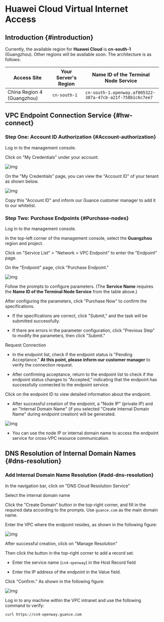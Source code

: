 # Huawei Cloud Virtual Internet Access

## Introduction {#introduction}

Currently, the available region for **Huawei Cloud** is **cn-south-1** (Guangzhou). Other regions will be available soon. The architecture is as follows:

| Access Site          | Your Server's Region | Name ID of the Terminal Node Service                                  |
| -------------------- | -------------------- | ---------------------------------------------------------------------- |
| China Region 4 (Guangzhou) | `cn-south-1`            | `cn-south-1.openway.af005322-387a-47cb-a21f-758b1c6c7ee7` |

## VPC Endpoint Connection Service {#hw-connect}

### Step One: Account ID Authorization {#Account-authorization}

Log in to the management console.

Click on "My Credentials" under your account.

![img](https://static.guance.com/images/datakit/vpcep_01.png)

On the "My Credentials" page, you can view the "Account ID" of your tenant as shown below.

![img](https://static.guance.com/images/datakit/vpcep_02.png)

Copy this "Account ID" and inform our Guance customer manager to add it to our whitelist.

### Step Two: Purchase Endpoints {#Purchase-nodes}

Log in to the management console.

In the top-left corner of the management console, select the **Guangzhou** region and project.

Click on "Service List" > "Network > VPC Endpoint" to enter the "Endpoint" page.

On the "Endpoint" page, click "Purchase Endpoint."

![img](https://static.guance.com/images/datakit/vpcep_03.png)

Follow the prompts to configure parameters. (The **Service Name** requires the **Name ID of the Terminal Node Service** from the table above.)

After configuring the parameters, click "Purchase Now" to confirm the specifications.

- If the specifications are correct, click "Submit," and the task will be submitted successfully.
  
- If there are errors in the parameter configuration, click "Previous Step" to modify the parameters, then click "Submit."

Request Connection

- In the endpoint list, check if the endpoint status is "Pending Acceptance." **At this point, please inform our customer manager** to verify the connection request.

- After confirming acceptance, return to the endpoint list to check if the endpoint status changes to "Accepted," indicating that the endpoint has successfully connected to the endpoint service.

Click on the endpoint ID to view detailed information about the endpoint.

- After successful creation of the endpoint, a "Node IP" (private IP) and an "Internal Domain Name" (if you selected "Create Internal Domain Name" during endpoint creation) will be generated.

![img](https://static.guance.com/images/datakit/vpcep_04.png)

- You can use the node IP or internal domain name to access the endpoint service for cross-VPC resource communication.

## DNS Resolution of Internal Domain Names {#dns-resolution}

### Add Internal Domain Name Resolution {#add-dns-resolution}

In the navigation bar, click on "DNS Cloud Resolution Service"

Select the internal domain name

Click the "Create Domain" button in the top-right corner, and fill in the required data according to the prompts. Use `guance.com` as the main domain name.

Enter the VPC where the endpoint resides, as shown in the following figure:

![img](https://static.guance.com/images/datakit/vpcep_05.png)

After successful creation, click on "Manage Resolution"

Then click the button in the top-right corner to add a record set.

- Enter the service name (`cn4-openway`) in the Host Record field

- Enter the IP address of the endpoint in the Value field.

Click "Confirm." As shown in the following figure:

![img](https://static.guance.com/images/datakit/vpcep_06.png)

Log in to any machine within the VPC intranet and use the following command to verify:

```shell
curl https://cn4-openway.guance.com
```